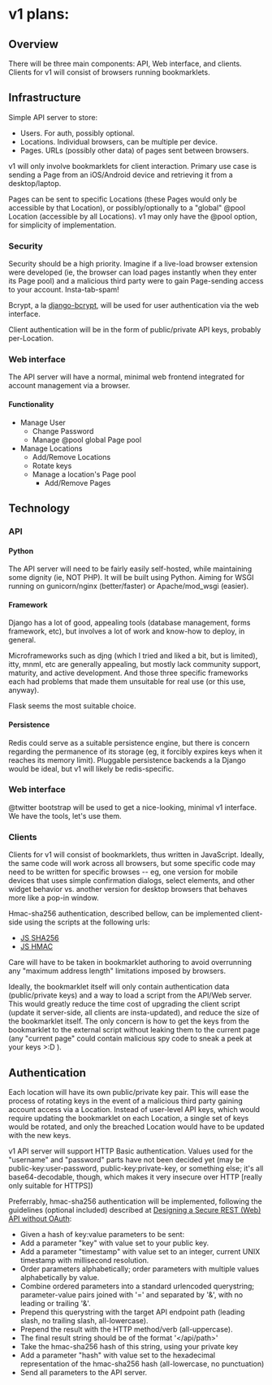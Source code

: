 # v1 plans:

## Overview

There will be three main components: API, Web interface, and clients.  Clients for v1 will consist of browsers running bookmarklets.



## Infrastructure

Simple API server to store:

* Users.  For auth, possibly optional.
* Locations.  Individual browsers, can be multiple per device.
* Pages.  URLs (possibly other data) of pages sent between browsers.

v1 will only involve bookmarklets for client interaction.  Primary use case is sending a Page from an iOS/Android device and retrieving it from a desktop/laptop.

Pages can be sent to specific Locations (these Pages would only be accessible by that Location), or possibly/optionally to a "global" @pool Location (accessible by all Locations).  v1 may only have the @pool option, for simplicity of implementation.

### Security

Security should be a high priority.  Imagine if a live-load browser extension were developed (ie, the browser can load pages instantly when they enter its Page pool) and a malicious third party were to gain Page-sending access to your account.  Insta-tab-spam!

Bcrypt, a la [django-bcrypt](https://github.com/dwaiter/django-bcrypt/), will be used for user authentication via the web interface.

Client authentication will be in the form of public/private API keys, probably per-Location.

### Web interface

The API server will have a normal, minimal web frontend integrated for account management via a browser.

#### Functionality

* Manage User
    * Change Password
    * Manage @pool global Page pool
* Manage Locations
    * Add/Remove Locations
    * Rotate keys
    * Manage a location's Page pool
        * Add/Remove Pages



## Technology

### API

#### Python

The API server will need to be fairly easily self-hosted, while maintaining some dignity (ie, NOT PHP).  It will be built using Python.  Aiming for WSGI running on gunicorn/nginx (better/faster) or Apache/mod_wsgi (easier).

#### Framework

Django has a lot of good, appealing tools (database management, forms framework, etc), but involves a lot of work and know-how to deploy, in general.

Microframeworks such as djng (which I tried and liked a bit, but is limited), itty, mnml, etc are generally appealing, but mostly lack community support, maturity, and active development.  And those three specific frameworks each had problems that made them unsuitable for real use (or this use, anyway).

Flask seems the most suitable choice.

#### Persistence

Redis could serve as a suitable persistence engine, but there is concern regarding the permanence of its storage (eg, it forcibly expires keys when it reaches its memory limit).  Pluggable persistence backends a la Django would be ideal, but v1 will likely be redis-specific.

### Web interface

@twitter bootstrap will be used to get a nice-looking, minimal v1 interface.  We have the tools, let's use them.

### Clients

Clients for v1 will consist of bookmarklets, thus written in JavaScript.  Ideally, the same code will work across all browsers, but some specific code may need to be written for specific browses -- eg, one version for mobile devices that uses simple confirmation dialogs, select elements, and other widget behavior vs. another version for desktop browsers that behaves more like a pop-in window.

Hmac-sha256 authentication, described bellow, can be implemented client-side using the scripts at the following urls:

* [JS SHA256](http://antimatter15.com/wp/2010/01/javascript-sha1-and-sha256-in-1-kb/)
* [JS HMAC](http://code.google.com/p/crypto-js/source/browse/tags/3.0.2/src/hmac.js)

Care will have to be taken in bookmarklet authoring to avoid overrunning any "maximum address length" limitations imposed by browsers.

Ideally, the bookmarklet itself will only contain authentication data (public/private keys) and a way to load a script from the API/Web server.  This would greatly reduce the time cost of upgrading the client script (update it server-side, all clients are insta-updated), and reduce the size of the bookmarklet itself.  The only concern is how to get the keys from the bookmarklet to the external script without leaking them to the current page (any "current page" could contain malicious spy code to sneak a peek at your keys >:D ).



## Authentication

Each location will have its own public/private key pair.  This will ease the process of rotating keys in the event of a malicious third party gaining account access via a Location.  Instead of user-level API keys, which would require updating the bookmarklet on each Location, a single set of keys would be rotated, and only the breached Location would have to be updated with the new keys.

v1 API server will support HTTP Basic authentication.  Values used for the "username" and "password" parts have not been decided yet (may be public-key:user-password, public-key:private-key, or something else; it's all base64-decodable, though, which makes it very insecure over HTTP [really only suitable for HTTPS])

Preferrably, hmac-sha256 authentication will be implemented, following the guidelines (optional included) described at [Designing a Secure REST (Web) API without OAuth](http://www.thebuzzmedia.com/designing-a-secure-rest-api-without-oauth-authentication/):

* Given a hash of key:value parameters to be sent:
* Add a parameter "key" with value set to your public key.
* Add a parameter "timestamp" with value set to an integer, current UNIX timestamp with millisecond resolution.
* Order parameters alphabetically; order parameters with multiple values alphabetically by value.
* Combine ordered parameters into a standard urlencoded querystring; parameter-value pairs joined with '=' and separated by '&', with no leading or trailing '&'.
* Prepend this querystring with the target API endpoint path (leading slash, no trailing slash, all-lowercase).
* Prepend the result with the HTTP method/verb (all-uppercase).
* The final result string should be of the format '<HTTPMETHOD></api/path><parameters>'
* Take the hmac-sha256 hash of this string, using your private key
* Add a parameter "hash" with value set to the hexadecimal representation of the hmac-sha256 hash (all-lowercase, no punctuation)
* Send all parameters to the API server.
